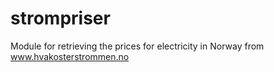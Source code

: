 # strompriser
Module for retrieving the prices for electricity in Norway from www.hvakosterstrommen.no 
